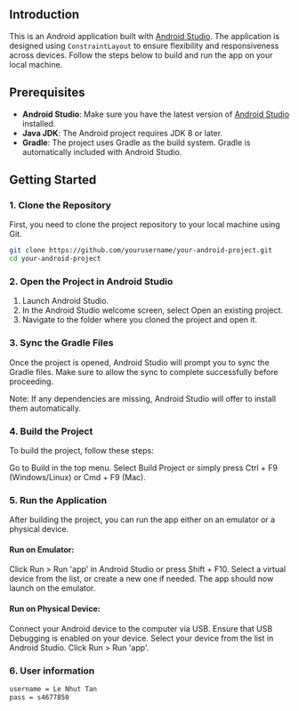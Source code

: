 ## Introduction
This is an Android application built with [Android Studio](https://developer.android.com/studio). The application is designed using `ConstraintLayout` to ensure flexibility and responsiveness across devices. Follow the steps below to build and run the app on your local machine.

## Prerequisites
- **Android Studio**: Make sure you have the latest version of [Android Studio](https://developer.android.com/studio) installed.
- **Java JDK**: The Android project requires JDK 8 or later.
- **Gradle**: The project uses Gradle as the build system. Gradle is automatically included with Android Studio.

## Getting Started

### 1. Clone the Repository
First, you need to clone the project repository to your local machine using Git.

```bash
git clone https://github.com/yourusername/your-android-project.git
cd your-android-project
```

### 2. Open the Project in Android Studio

1. Launch Android Studio.
2. In the Android Studio welcome screen, select Open an existing project.
3. Navigate to the folder where you cloned the project and open it.

### 3. Sync the Gradle Files
Once the project is opened, Android Studio will prompt you to sync the Gradle files. Make sure to allow the sync to complete successfully before proceeding.

Note: If any dependencies are missing, Android Studio will offer to install them automatically.
### 4. Build the Project
To build the project, follow these steps:

Go to Build in the top menu.
Select Build Project or simply press Ctrl + F9 (Windows/Linux) or Cmd + F9 (Mac).
### 5. Run the Application
After building the project, you can run the app either on an emulator or a physical device.

#### Run on Emulator:
Click Run > Run 'app' in Android Studio or press Shift + F10.
Select a virtual device from the list, or create a new one if needed.
The app should now launch on the emulator.
#### Run on Physical Device:
Connect your Android device to the computer via USB.
Ensure that USB Debugging is enabled on your device.
Select your device from the list in Android Studio.
Click Run > Run 'app'.

### 6. User information
```bash
username = Le Nhut Tan
pass = s4677850
```
